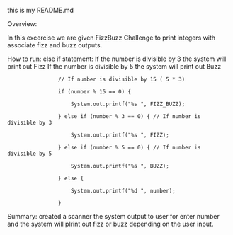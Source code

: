 this is my README.md

Overview:

In this excercise we are given FizzBuzz Challenge to print integers with associate fizz and buzz outputs.

How to run:
else if statement:
If the number is divisible by 3 the system will print out Fizz
If the number is divisible by 5 the system will print out Buzz


                    // If number is divisible by 15 ( 5 * 3)

                    if (number % 15 == 0) {

                        System.out.printf("%s ", FIZZ_BUZZ);

                    } else if (number % 3 == 0) { // If number is divisible by 3

                        System.out.printf("%s ", FIZZ);

                    } else if (number % 5 == 0) { // If number is divisible by 5

                        System.out.printf("%s ", BUZZ);

                    } else {

                        System.out.printf("%d ", number);

                    }


Summary:
created a scanner the system output to user for enter number and the system will plrint out fizz or buzz depending on the user input.
